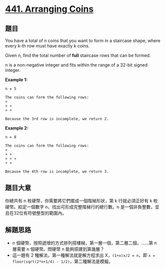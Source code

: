 # [441. Arranging Coins](https://leetcode.com/problems/arranging-coins/)

## 題目

You have a total of n coins that you want to form in a staircase shape, where every k-th row must have exactly k coins.

Given n, find the total number of **full** staircase rows that can be formed.

n is a non-negative integer and fits within the range of a 32-bit signed integer.

**Example 1:**

    n = 5
    
    The coins can form the following rows:
    ¤
    ¤ ¤
    ¤ ¤
    
    Because the 3rd row is incomplete, we return 2.

**Example 2:**

    n = 8
    
    The coins can form the following rows:
    ¤
    ¤ ¤
    ¤ ¤ ¤
    ¤ ¤
    
    Because the 4th row is incomplete, we return 3.


## 題目大意

你總共有 n 枚硬幣，你需要將它們擺成一個階梯形狀，第 k 行就必須正好有 k 枚硬幣。給定一個數字 n，找出可形成完整階梯行的總行數。n 是一個非負整數，並且在32位有符號整型的範圍內。



## 解題思路


- n 個硬幣，按照遞增的方式排列搭樓梯，第一層一個，第二層二個，……第 n 層需要 n 個硬幣。問硬幣 n 能夠搭建到第幾層？
- 這一題有 2 種解法，第一種解法就是解方程求出 X，`(1+x)x/2 = n`，即 `x = floor(sqrt(2*n+1/4) - 1/2)`，第二種解法是模擬。
